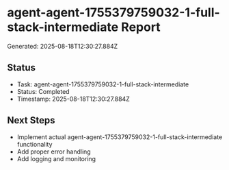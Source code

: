 # agent-agent-1755379759032-1-full-stack-intermediate Report

Generated: 2025-08-18T12:30:27.884Z

## Status
- Task: agent-agent-1755379759032-1-full-stack-intermediate
- Status: Completed
- Timestamp: 2025-08-18T12:30:27.884Z

## Next Steps
- Implement actual agent-agent-1755379759032-1-full-stack-intermediate functionality
- Add proper error handling
- Add logging and monitoring
